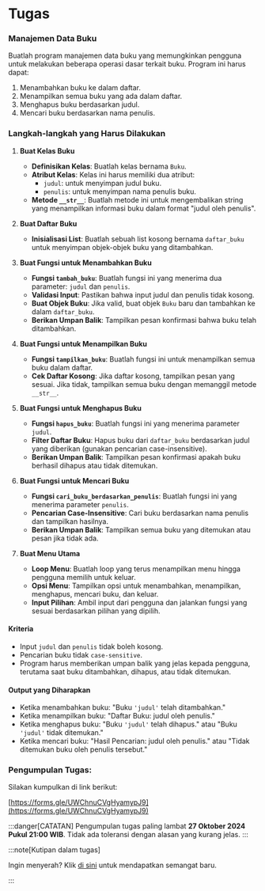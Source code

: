 # Tugas

### Manajemen Data Buku

Buatlah program manajemen data buku yang memungkinkan pengguna untuk melakukan beberapa operasi dasar terkait buku. Program ini harus dapat:

1. Menambahkan buku ke dalam daftar.
2. Menampilkan semua buku yang ada dalam daftar.
3. Menghapus buku berdasarkan judul.
4. Mencari buku berdasarkan nama penulis.

### Langkah-langkah yang Harus Dilakukan

1. **Buat Kelas Buku**

   - **Definisikan Kelas**: Buatlah kelas bernama `Buku`.
   - **Atribut Kelas**: Kelas ini harus memiliki dua atribut:
     - `judul`: untuk menyimpan judul buku.
     - `penulis`: untuk menyimpan nama penulis buku.
   - **Metode `__str__`**: Buatlah metode ini untuk mengembalikan string yang menampilkan informasi buku dalam format "judul oleh penulis".

2. **Buat Daftar Buku**

   - **Inisialisasi List**: Buatlah sebuah list kosong bernama `daftar_buku` untuk menyimpan objek-objek buku yang ditambahkan.

3. **Buat Fungsi untuk Menambahkan Buku**

   - **Fungsi `tambah_buku`**: Buatlah fungsi ini yang menerima dua parameter: `judul` dan `penulis`.
   - **Validasi Input**: Pastikan bahwa input judul dan penulis tidak kosong.
   - **Buat Objek Buku**: Jika valid, buat objek `Buku` baru dan tambahkan ke dalam `daftar_buku`.
   - **Berikan Umpan Balik**: Tampilkan pesan konfirmasi bahwa buku telah ditambahkan.

4. **Buat Fungsi untuk Menampilkan Buku**

   - **Fungsi `tampilkan_buku`**: Buatlah fungsi ini untuk menampilkan semua buku dalam daftar.
   - **Cek Daftar Kosong**: Jika daftar kosong, tampilkan pesan yang sesuai. Jika tidak, tampilkan semua buku dengan memanggil metode `__str__`.

5. **Buat Fungsi untuk Menghapus Buku**

   - **Fungsi `hapus_buku`**: Buatlah fungsi ini yang menerima parameter `judul`.
   - **Filter Daftar Buku**: Hapus buku dari `daftar_buku` berdasarkan judul yang diberikan (gunakan pencarian case-insensitive).
   - **Berikan Umpan Balik**: Tampilkan pesan konfirmasi apakah buku berhasil dihapus atau tidak ditemukan.

6. **Buat Fungsi untuk Mencari Buku**

   - **Fungsi `cari_buku_berdasarkan_penulis`**: Buatlah fungsi ini yang menerima parameter `penulis`.
   - **Pencarian Case-Insensitive**: Cari buku berdasarkan nama penulis dan tampilkan hasilnya.
   - **Berikan Umpan Balik**: Tampilkan semua buku yang ditemukan atau pesan jika tidak ada.

7. **Buat Menu Utama**
   - **Loop Menu**: Buatlah loop yang terus menampilkan menu hingga pengguna memilih untuk keluar.
   - **Opsi Menu**: Tampilkan opsi untuk menambahkan, menampilkan, menghapus, mencari buku, dan keluar.
   - **Input Pilihan**: Ambil input dari pengguna dan jalankan fungsi yang sesuai berdasarkan pilihan yang dipilih.

#### Kriteria

- Input `judul` dan `penulis` tidak boleh kosong.
- Pencarian buku tidak `case-sensitive`.
- Program harus memberikan umpan balik yang jelas kepada pengguna, terutama saat buku ditambahkan, dihapus, atau tidak ditemukan.

#### Output yang Diharapkan

- Ketika menambahkan buku: "Buku `'judul'` telah ditambahkan."
- Ketika menampilkan buku: "Daftar Buku: judul oleh penulis."
- Ketika menghapus buku: "Buku `'judul'` telah dihapus." atau "Buku `'judul'` tidak ditemukan."
- Ketika mencari buku: "Hasil Pencarian: judul oleh penulis." atau "Tidak ditemukan buku oleh penulis tersebut."

### Pengumpulan Tugas:

Silakan kumpulkan di link berikut:

[https://forms.gle/UWChnuCVgHyamypJ9](https://forms.gle/UWChnuCVgHyamypJ9)

:::danger[CATATAN]
Pengumpulan tugas paling lambat **27 Oktober 2024 Pukul 21:00 WIB**.
Tidak ada toleransi dengan alasan yang kurang jelas.
:::

:::note[Kutipan dalam tugas]

Ingin menyerah? Klik [di sini](<https://cdn0-production-images-kly.akamaized.net/E-hI3mzWgOEG2JxOFSBzCsHRFLs=/640x640/smart/filters:quality(75):strip_icc():format(webp)/kly-media-production/medias/4269258/original/073485600_1671687164-FkZR3RfacAAXsYR.jpg>) untuk mendapatkan semangat baru.

:::
